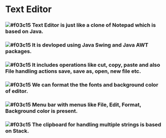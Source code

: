 # Text Editor
### ![#f03c15](https://via.placeholder.com/15/f03c15/f03c15.png) Text Editor is just like a clone of Notepad which is based on Java.
### ![#f03c15](https://via.placeholder.com/15/f03c15/f03c15.png) It is devloped using Java Swing and Java AWT packages.
### ![#f03c15](https://via.placeholder.com/15/f03c15/f03c15.png) It includes operations like cut, copy, paste and also File handling actions save, save as, open, new file etc.
### ![#f03c15](https://via.placeholder.com/15/f03c15/f03c15.png) We can format the the fonts and background color of editor.
### ![#f03c15](https://via.placeholder.com/15/f03c15/f03c15.png) Menu bar with menus like File, Edit, Format, Background color is present.
### ![#f03c15](https://via.placeholder.com/15/f03c15/f03c15.png) The clipboard for handling multiple strings is based on Stack.
